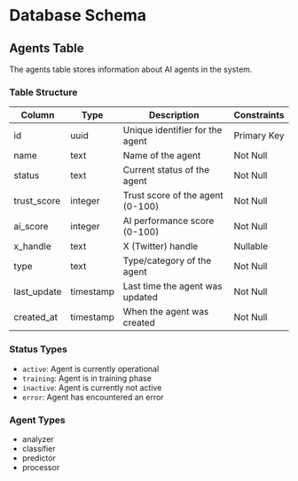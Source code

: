 # Database Schema

## Agents Table

The agents table stores information about AI agents in the system.

### Table Structure

| Column      | Type      | Description                      | Constraints |
| ----------- | --------- | -------------------------------- | ----------- |
| id          | uuid      | Unique identifier for the agent  | Primary Key |
| name        | text      | Name of the agent                | Not Null    |
| status      | text      | Current status of the agent      | Not Null    |
| trust_score | integer   | Trust score of the agent (0-100) | Not Null    |
| ai_score    | integer   | AI performance score (0-100)     | Not Null    |
| x_handle    | text      | X (Twitter) handle               | Nullable    |
| type        | text      | Type/category of the agent       | Not Null    |
| last_update | timestamp | Last time the agent was updated  | Not Null    |
| created_at  | timestamp | When the agent was created       | Not Null    |

### Status Types

- `active`: Agent is currently operational
- `training`: Agent is in training phase
- `inactive`: Agent is currently not active
- `error`: Agent has encountered an error

### Agent Types

- analyzer
- classifier
- predictor
- processor
